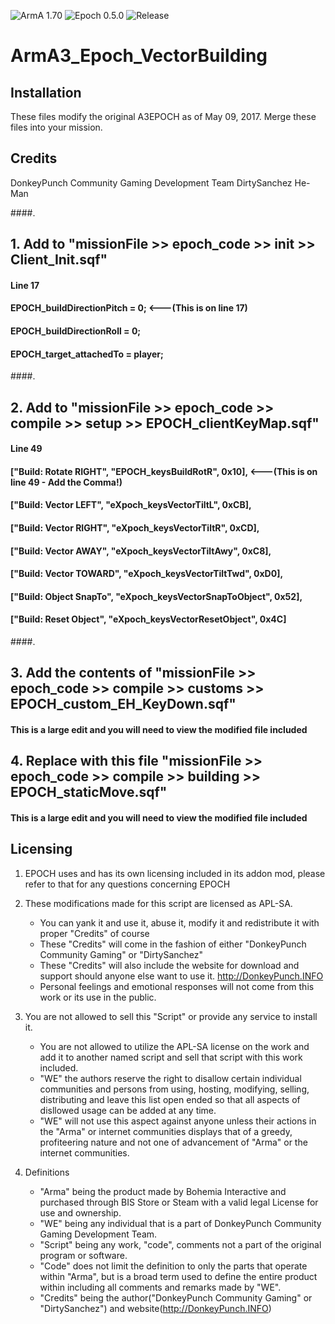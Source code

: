 ![ArmA 1.70](https://img.shields.io/badge/Arma-1.70-blue.svg) ![Epoch 0.5.0](https://img.shields.io/badge/Epoch-0.5.x-blue.svg) ![Release](https://img.shields.io/badge/Stable-1.0-blue.svg)

# ArmA3_Epoch_VectorBuilding

## Installation
These files modify the original A3EPOCH as of May 09, 2017.
Merge these files into your mission.

## Credits
DonkeyPunch Community Gaming Development Team
DirtySanchez
He-Man

####.

## 1. Add to "missionFile >> epoch_code >> init >> Client_Init.sqf"

#### Line 17
#### EPOCH_buildDirectionPitch = 0; <---(This is on line 17)
#### EPOCH_buildDirectionRoll = 0;
#### EPOCH_target_attachedTo = player;
####.

## 2. Add to "missionFile >> epoch_code >> compile >> setup >> EPOCH_clientKeyMap.sqf"

#### Line 49
#### ["Build: Rotate RIGHT", "EPOCH_keysBuildRotR", 0x10], <---(This is on line 49 - Add the Comma!)
#### ["Build: Vector LEFT", "eXpoch_keysVectorTiltL", 0xCB],
#### ["Build: Vector RIGHT", "eXpoch_keysVectorTiltR", 0xCD],
#### ["Build: Vector AWAY", "eXpoch_keysVectorTiltAwy", 0xC8],
#### ["Build: Vector TOWARD", "eXpoch_keysVectorTiltTwd", 0xD0],
#### ["Build: Object SnapTo", "eXpoch_keysVectorSnapToObject", 0x52],
#### ["Build: Reset Object", "eXpoch_keysVectorResetObject", 0x4C]
####.

## 3. Add the contents of "missionFile >> epoch_code >> compile >> customs >> EPOCH_custom_EH_KeyDown.sqf"

#### This is a large edit and you will need to view the modified file included

## 4. Replace with this file "missionFile >> epoch_code >> compile >> building >> EPOCH_staticMove.sqf"

#### This is a large edit and you will need to view the modified file included

## Licensing

1. EPOCH uses and has its own licensing included in its addon mod, please refer to that for any questions concerning EPOCH

2. These modifications made for this script are licensed as APL-SA.
	- You can yank it and use it, abuse it, modify it and redistribute it with proper "Credits" of course 
	- These "Credits" will come in the fashion of either "DonkeyPunch Community Gaming" or "DirtySanchez"
	- These "Credits" will also include the website for download and support should anyone else want to use it. http://DonkeyPunch.INFO	
	- Personal feelings and emotional responses will not come from this work or its use in the public.

3. You are not allowed to sell this "Script" or provide any service to install it.
	- You are not allowed to utilize the APL-SA license on the work and add it to another named script and sell that script with this work included.
	- "WE" the authors reserve the right to disallow certain individual communities and persons from using, hosting, modifying, selling, distributing and leave this list open ended so that all aspects of disllowed usage can be added at any time.
	- "WE" will not use this aspect against anyone unless their actions in the "Arma" or internet communities displays that of a greedy, profiteering nature and not one of advancement of "Arma" or the internet communities.

4. Definitions
	- "Arma" being the product made by Bohemia Interactive and purchased through BIS Store or Steam with a valid legal License for use and ownership.
	- "WE" being any individual that is a part of DonkeyPunch Community Gaming Development Team.
	- "Script" being any work, "code", comments not a part of the original program or software. 
	- "Code" does not limit the definition to only the parts that operate within "Arma", but is a broad term used to define the entire product within including all comments and remarks made by "WE".
	- "Credits" being the author("DonkeyPunch Community Gaming" or "DirtySanchez") and website(http://DonkeyPunch.INFO)